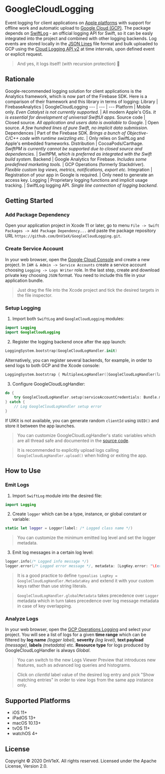 # GoogleCloudLogging

Event logging for client applications on [Apple platforms](#supported-platforms) with support for offline work and automatic upload to [Google Cloud (GCP)](https://cloud.google.com). The package depends on [SwiftLog](https://github.com/apple/swift-log) - an official logging API for Swift, so it can be easly integrated into the project and combined with other logging backends. Log events are stored locally in the [JSON Lines](http://jsonlines.org) file format and bulk uploaded to GCP using the [Cloud Logging API v2](https://cloud.google.com/logging/docs/reference/v2/rest) at time intervals, upon defined event or explicit request.

> And yes, it logs itself! (with recursion protection) 🤘

## Rationale
Google-recommended logging solution for client applications is the Analytics framework, which is now part of the Firebase SDK. Here is a comparison of their framework and this library in terms of logging:
Library | FirebaseAnalytics | GoogleCloudLogging
--- | --- | ---
Platform | Mobile only. _Even Catalyst is not currently supported._ | All modern Apple's OSs. _It is essential for development of universal SwiftUI apps._
Source code | Closed source. _All application and users data is available to Google._ | Open source. _A few hundred lines of pure Swift, no implicit data submission._
Dependences | Part of the Firebase SDK. _Brings a bunch of Objective-C/C++ code with runtime swizzling etc._ | Only relies on SwiftLog and Apple's embedded frameworks.
Distribution | CocoaPods/Carthage. _SwiftPM is currently cannot be supported due to closed source and dependencies._ | SwiftPM, _which is preferred as integrated with the Swift build system._
Backend | Google Analytics for Firebase. _Includes some predefined marketing tools._ | GCP Operations (formerly Stackdriver). _Flexible custom log views, metrics, notifications, export etc._
Integration | Registration of your app in Google is required. | Only need to generate an access key.
Logging | Proprietary logging functions and implicit usage tracking. | SwiftLog logging API. _Single line connection of logging backend._

## Getting Started
### Add Package Dependency
Open your application project in Xcode 11 or later, go to menu `File -> Swift Packages -> Add Package Dependency...` and paste the package repository URL `https://github.com/DnV1eX/GoogleCloudLogging.git`.

### Create Service Account
In your web browser, open the [Google Cloud Console](https://console.cloud.google.com) and create a new project. In `IAM & Admin -> Service Accounts` create a service account choosing `Logging -> Logs Writer` role. In the last step, create and download private key choosing `JSON` format. You need to include this file in your application bundle.

> Just drag the file into the Xcode project and tick the desired targets in the file inspector.

### Setup Logging
1. Import both `SwiftLog` and `GoogleCloudLogging` modules:
```swift
import Logging
import GoogleCloudLogging
```

2. Register the logging backend once after the app launch:
```swift
LoggingSystem.bootstrap(GoogleCloudLogHandler.init)
```
Alternatively, you can register several backends, for example, in order to send logs to both GCP and the Xcode console:
```swift
LoggingSystem.bootstrap { MultiplexLogHandler([GoogleCloudLogHandler(label: $0), StreamLogHandler.standardOutput(label: $0)]) }
```

3. Configure GoogleCloudLogHandler:
```swift
do {
    try GoogleCloudLogHandler.setup(serviceAccountCredentials: Bundle.main.url(forResource: /* GCP private key file name */, withExtension: "json")!, clientId: UIDevice.current.identifierForVendor)
} catch {
    // Log GoogleCloudLogHandler setup error
}
```
If UIKit is not available, you can generate random `clientId` using `UUID()` and store it between the app launches.

> You can customize GoogleCloudLogHandler's static variables which are all thread safe and documented in the [source code](Sources/GoogleCloudLogging/GoogleCloudLogHandler.swift).

> It is recommended to explicitly upload logs calling `GoogleCloudLogHandler.upload()` when hiding or exiting the app.

## How to Use
### Emit Logs
1. Import `SwiftLog` module into the desired file:
```swift
import Logging
```

2. Create `logger` which can be a type, instance, or global constant or variable:
```swift
static let logger = Logger(label: /* Logged class name */)
```
> You can customize the minimum emitted log level and set the logger metadata.

3. Emit log messages in a certain log level:
```swift
logger.info(/* Logged info message */)
logger.error(/* Logged error message */, metadata: [LogKey.error: "\(error)"])
```
> It is a good practice to define `typealias LogKey = GoogleCloudLogHandler.MetadataKey` and extend it with your custom keys rather than use string literals.

> `GoogleCloudLogHandler.globalMetadata` takes precedence over `Logger` metadata which in turn takes precedence over log message metadata in case of key overlapping.

### Analyze Logs
In your web browser, open the [GCP Operations Logging](https://console.cloud.google.com/logs) and select your project. You will see a list of logs for a given **time range** which can be filtered by **log name** _(logger label)_, **severity** _(log level)_, **text payload** _(message)_, **labels** _(metadata)_ etc. **Resource type** for logs produced by GoogleCloudLogHandler is always _Global_.

> You can switch to the new Logs Viewer Preview that introduces new features, such as advanced log queries and histograms.

> Click on _clientId_ label value of the desired log entry and pick "Show matching entries" in order to view logs from the same app instance only.

## Supported Platforms
* iOS 11+
* iPadOS 13+
* macOS 10.13+
* tvOS 11+
* watchOS 4+

## License
Copyright © 2020 DnV1eX. All rights reserved.
Licensed under the Apache License, Version 2.0.
